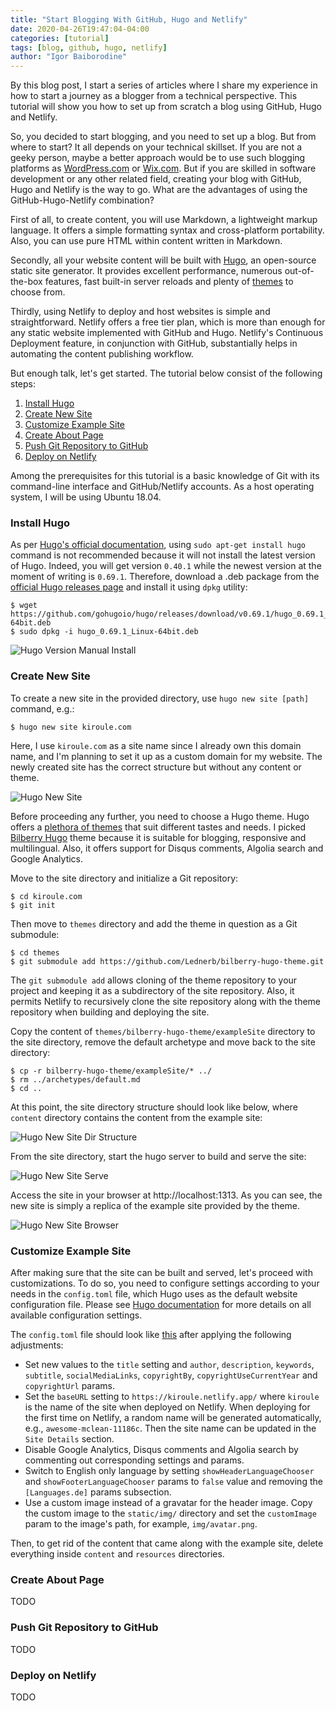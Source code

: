 ```yaml
---
title: "Start Blogging With GitHub, Hugo and Netlify"
date: 2020-04-26T19:47:04-04:00
categories: [tutorial]
tags: [blog, github, hugo, netlify]
author: "Igor Baiborodine"
---
```


By this blog post, I start a series of articles where I share my experience in how to start a journey as a blogger from a technical perspective. This tutorial will show you how to set up from scratch a blog using GitHub, Hugo and Netlify.

<!--more-->

So, you decided to start blogging, and you need to set up a blog. But from where to start? It all depends on your technical skillset. If you are not a geeky person, maybe a better approach would be to use such blogging platforms as [WordPress.com](https://wordpress.com/create-blog/) or [Wix.com](https://www.wix.com/start/blog). But if you are skilled in software development or any other related field, creating your blog with GitHub, Hugo and Netlify is the way to go.  What are the advantages of using the GitHub-Hugo-Netlify combination? 

First of all, to create content, you will use Markdown, a lightweight markup language. It offers a simple formatting syntax and cross-platform portability. Also, you can use pure HTML within content written in Markdown. 

Secondly, all your website content will be built with [Hugo](https://gohugo.io/), an open-source static site generator. It provides excellent performance, numerous out-of-the-box features, fast built-in server reloads and plenty of [themes](https://themes.gohugo.io/) to choose from.

Thirdly, using Netlify to deploy and host websites is simple and straightforward. Netlify offers a free tier plan, which is more than enough for any static website implemented with GitHub and Hugo.  Netlify's Continuous Deployment feature, in conjunction with GitHub, substantially helps in automating the content publishing workflow.

But enough talk, let's get started. The tutorial below consist of the following steps:
1. [Install Hugo](#install-hugo)
2. [Create New Site](#create-new-site)
3. [Customize Example Site](#customize-example-site)
4. [Create About Page](#create-about-page)
5. [Push Git Repository to GitHub](#push-git-repository-to-github)
6. [Deploy on Netlify](#deploy-on-netlify)

Among the prerequisites for this tutorial is a basic knowledge of Git with its command-line interface and GitHub/Netlify accounts. As a host operating system, I will be using Ubuntu 18.04.

### Install Hugo
As per [Hugo's official documentation](https://gohugo.io/getting-started/installing/#debian-and-ubuntu), using `sudo apt-get install hugo` command is not recommended because it will not install the latest version of Hugo. Indeed, you will get version `0.40.1` while the newest version at the moment of writing is `0.69.1`. Therefore, download a .deb package from the [official Hugo releases page](https://github.com/gohugoio/hugo/releases) and install it using `dpkg` utility:

```plaintext
$ wget https://github.com/gohugoio/hugo/releases/download/v0.69.1/hugo_0.69.1_Linux-64bit.deb
$ sudo dpkg -i hugo_0.69.1_Linux-64bit.deb
```
![Hugo Version Manual Install](/img/content/article/start-blogging-with-github-hugo-and-netlify/hugo-version-manual-install.png)

### Create New Site
To create a new site in the provided directory, use `hugo new site [path]` command, e.g.:
```plaintext
$ hugo new site kiroule.com
```
Here, I use `kiroule.com` as a site name since I already own this domain name, and I'm planning to set it up as a custom domain for my website. The newly created site has the correct structure but without any content or theme.

![Hugo New Site](/img/content/article/start-blogging-with-github-hugo-and-netlify/hugo-new-site.png)

Before proceeding any further, you need to choose a Hugo theme. Hugo offers a [plethora of themes](https://themes.gohugo.io/) that suit different tastes and needs. I picked [Bilberry Hugo](https://themes.gohugo.io/bilberry-hugo-theme/) theme because it is suitable for blogging, responsive and multilingual. Also, it offers support for Disqus comments, Algolia search and Google Analytics.

Move to the site directory and initialize a Git repository:
```plaintext
$ cd kiroule.com
$ git init
```

Then move to `themes` directory and add the theme in question as a Git submodule:
```plaintext
$ cd themes
$ git submodule add https://github.com/Lednerb/bilberry-hugo-theme.git
```

The `git submodule add` allows cloning of the theme repository to your project and keeping it as a subdirectory of the site repository. Also, it permits Netlify to recursively clone the site repository along with the theme repository when building and deploying the site.

Copy the content of `themes/bilberry-hugo-theme/exampleSite` directory to the site directory, remove the default archetype and move back to the site directory:
```plaintext
$ cp -r bilberry-hugo-theme/exampleSite/* ../
$ rm ../archetypes/default.md
$ cd ..
```

At this point, the site directory structure should look like below, where  `content` directory contains the content from the example site:

![Hugo New Site Dir Structure](/img/content/article/start-blogging-with-github-hugo-and-netlify/hugo-new-site-dir-structure.png)

From the site directory, start the hugo server to build and serve the site:

![Hugo New Site Serve](/img/content/article/start-blogging-with-github-hugo-and-netlify/hugo-new-site-serve.png)

Access the site in your browser at http://localhost:1313. As you can see, the new site is simply a replica of the example site provided by the theme. 

![Hugo New Site Browser](/img/content/article/start-blogging-with-github-hugo-and-netlify/hugo-new-site-browser.png)

### Customize Example Site
After making sure that the site can be built and served, let's proceed with customizations. To do so, you need to configure settings according to your needs in the `config.toml` file, which Hugo uses as the default website configuration file. Please see [Hugo documentation](https://gohugo.io/getting-started/configuration/) for more details on all available configuration settings. 

The `config.toml` file should look like [this](https://github.com/igor-baiborodine/kiroule.com/blob/2cdf8876cff62fce786c3f1fb7795cd32402f0da/config.toml) after applying the following adjustments:
* Set new values to the `title` setting and `author`, `description`, `keywords`, `subtitle`, `socialMediaLinks`, `copyrightBy`, `copyrightUseCurrentYear` and `copyrightUrl` params.
* Set the `baseURL` setting to `https://kiroule.netlify.app/` where `kiroule` is the name of the site when deployed on Netlify. When deploying for the first time on Netlify, a random name will be generated automatically, e.g., `awesome-mclean-11186c`. Then the site name can be updated in the `Site Details` section.
* Disable Google Analytics, Disqus comments and Algolia search by commenting out corresponding settings and params.
* Switch to English only language by setting `showHeaderLanguageChooser` and `showFooterLanguageChooser` params to `false` value and removing the `[Languages.de]` params subsection.
* Use a custom image instead of a gravatar for the header image. Copy the custom image to the `static/img/` directory and set the `customImage` param to the image's path, for example, `img/avatar.png`.

Then, to get rid of the content that came along with the example site, delete everything inside `content` and `resources` directories.

### Create About Page
TODO
### Push Git Repository to GitHub
TODO
### Deploy on Netlify
TODO

